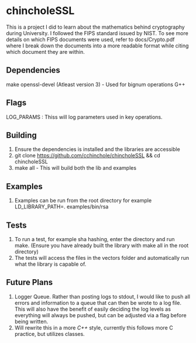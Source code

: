 # chincholeSSL #
This is a project I did to learn about the mathematics behind cryptography during University. I followed the FIPS standard issued by NIST.
To see more details on which FIPS documents were used, refer to docs/Crypto.pdf where I break down the documents into a more readable format while citing which document they are within.

## Dependencies ##
make
openssl-devel (Atleast version 3) - Used for bignum operations
G++

## Flags ##
LOG_PARAMS : Thiss will log parameters used in key operations.

## Building ##
1. Ensure the dependencies is installed and the libraries are accessible
2. git clone https://github.com/cchinchole/chincholeSSL && cd chincholeSSL
3. make all - This will build both the lib and examples

## Examples ##
1. Examples can be run from the root directory for example LD_LIBRARY_PATH=. examples/bin/rsa

## Tests ##
1. To run a test, for example sha hashing, enter the directory and run make. (Ensure you have already built the library with make all in the root directory)
2. The tests will access the files in the vectors folder and automatically run what the library is capable of.

## Future Plans ##
1. Logger Queue. Rather than posting logs to stdout, I would like to push all errors and information to a queue that can then be wrote to a log file. This will also have the benefit of easily deciding the log levels as everything will always be pushed, but can be adjusted via a flag before being written.
2. Will rewrite this in a more *C++* style, currently this follows more C practice, but utilizes classes.
